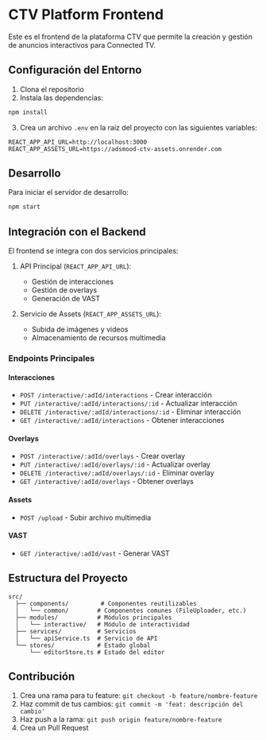 # CTV Platform Frontend

Este es el frontend de la plataforma CTV que permite la creación y gestión de anuncios interactivos para Connected TV.

## Configuración del Entorno

1. Clona el repositorio
2. Instala las dependencias:
```bash
npm install
```
3. Crea un archivo `.env` en la raíz del proyecto con las siguientes variables:
```
REACT_APP_API_URL=http://localhost:3000
REACT_APP_ASSETS_URL=https://adsmood-ctv-assets.onrender.com
```

## Desarrollo

Para iniciar el servidor de desarrollo:

```bash
npm start
```

## Integración con el Backend

El frontend se integra con dos servicios principales:

1. API Principal (`REACT_APP_API_URL`):
   - Gestión de interacciones
   - Gestión de overlays
   - Generación de VAST

2. Servicio de Assets (`REACT_APP_ASSETS_URL`):
   - Subida de imágenes y videos
   - Almacenamiento de recursos multimedia

### Endpoints Principales

#### Interacciones

- `POST /interactive/:adId/interactions` - Crear interacción
- `PUT /interactive/:adId/interactions/:id` - Actualizar interacción
- `DELETE /interactive/:adId/interactions/:id` - Eliminar interacción
- `GET /interactive/:adId/interactions` - Obtener interacciones

#### Overlays

- `POST /interactive/:adId/overlays` - Crear overlay
- `PUT /interactive/:adId/overlays/:id` - Actualizar overlay
- `DELETE /interactive/:adId/overlays/:id` - Eliminar overlay
- `GET /interactive/:adId/overlays` - Obtener overlays

#### Assets

- `POST /upload` - Subir archivo multimedia

#### VAST

- `GET /interactive/:adId/vast` - Generar VAST

## Estructura del Proyecto

```
src/
  ├── components/         # Componentes reutilizables
  │   └── common/        # Componentes comunes (FileUploader, etc.)
  ├── modules/           # Módulos principales
  │   └── interactive/   # Módulo de interactividad
  ├── services/          # Servicios
  │   └── apiService.ts  # Servicio de API
  └── stores/            # Estado global
      └── editorStore.ts # Estado del editor
```

## Contribución

1. Crea una rama para tu feature: `git checkout -b feature/nombre-feature`
2. Haz commit de tus cambios: `git commit -m 'feat: descripción del cambio'`
3. Haz push a la rama: `git push origin feature/nombre-feature`
4. Crea un Pull Request 